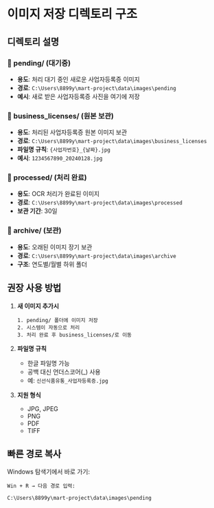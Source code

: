 # 이미지 저장 디렉토리 구조

## 디렉토리 설명

### 📁 pending/ (대기중)
- **용도**: 처리 대기 중인 새로운 사업자등록증 이미지
- **경로**: `C:\Users\8899y\mart-project\data\images\pending`
- **예시**: 새로 받은 사업자등록증 사진을 여기에 저장

### 📁 business_licenses/ (원본 보관)
- **용도**: 처리된 사업자등록증 원본 이미지 보관
- **경로**: `C:\Users\8899y\mart-project\data\images\business_licenses`
- **파일명 규칙**: `{사업자번호}_{날짜}.jpg`
- **예시**: `1234567890_20240128.jpg`

### 📁 processed/ (처리 완료)
- **용도**: OCR 처리가 완료된 이미지
- **경로**: `C:\Users\8899y\mart-project\data\images\processed`
- **보관 기간**: 30일

### 📁 archive/ (보관)
- **용도**: 오래된 이미지 장기 보관
- **경로**: `C:\Users\8899y\mart-project\data\images\archive`
- **구조**: 연도별/월별 하위 폴더

## 권장 사용 방법

1. **새 이미지 추가시**
   ```
   1. pending/ 폴더에 이미지 저장
   2. 시스템이 자동으로 처리
   3. 처리 완료 후 business_licenses/로 이동
   ```

2. **파일명 규칙**
   - 한글 파일명 가능
   - 공백 대신 언더스코어(_) 사용
   - 예: `신선식품유통_사업자등록증.jpg`

3. **지원 형식**
   - JPG, JPEG
   - PNG
   - PDF
   - TIFF

## 빠른 경로 복사

Windows 탐색기에서 바로 가기:
```
Win + R → 다음 경로 입력:

C:\Users\8899y\mart-project\data\images\pending
```